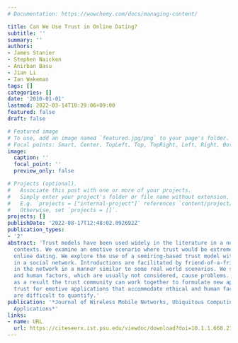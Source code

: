 ```yaml
---
# Documentation: https://wowchemy.com/docs/managing-content/

title: Can We Use Trust in Online Dating?
subtitle: ''
summary: ''
authors:
- James Stanier
- Stephen Naicken
- Anirban Basu
- Jian Li
- Ian Wakeman
tags: []
categories: []
date: '2010-01-01'
lastmod: 2022-03-14T10:29:06+09:00
featured: false
draft: false

# Featured image
# To use, add an image named `featured.jpg/png` to your page's folder.
# Focal points: Smart, Center, TopLeft, Top, TopRight, Left, Right, BottomLeft, Bottom, BottomRight.
image:
  caption: ''
  focal_point: ''
  preview_only: false

# Projects (optional).
#   Associate this post with one or more of your projects.
#   Simply enter your project's folder or file name without extension.
#   E.g. `projects = ["internal-project"]` references `content/project/deep-learning/index.md`.
#   Otherwise, set `projects = []`.
projects: []
publishDate: '2022-08-17T12:48:02.092692Z'
publication_types:
- '2'
abstract: 'Trust models have been used widely in the literature in a number of different
  contexts. We examine an emotive scenario where trust would be extremely useful:
  online dating. We explore the use of a semiring-based trust model with online dating
  in a social network. Introductions are facilitated by friend-of-a-friend connections
  in the network in a manner similar to some real world scenarios. We show how ethical
  and human factors, which are usually not considered, cause problems. We hope that
  as a result the trust community can work together to formulate new approaches to
  trust for emotive applications that accommodate ethical and human factors which
  are difficult to quantify.'
publication: '*Journal of Wireless Mobile Networks, Ubiquitous Computing, and Dependable
  Applications*'
links:
- name: URL
  url: https://citeseerx.ist.psu.edu/viewdoc/download?doi=10.1.1.668.2148&rep=rep1&type=pdf
---
```

